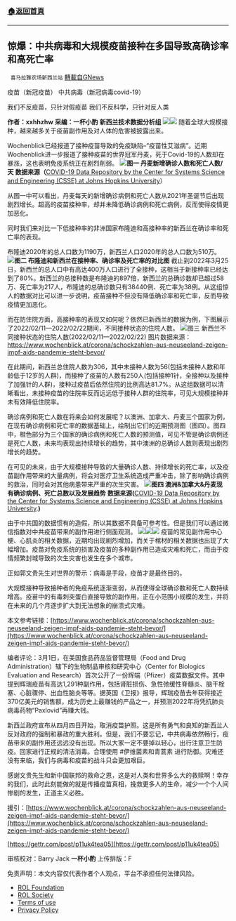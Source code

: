###  [:house:返回首頁](https://github.com/ourhimalayas/txt)
---


## 惊爆：中共病毒和大规模疫苗接种在多国导致高确诊率和高死亡率
` 喜马拉雅农场新西兰站` [轉載自GNews](https://gnews.org/zh-hans/2251851/)

疫苗（新冠疫苗）
中共病毒（新冠病毒covid-19）

我们不反疫苗，只针对假疫苗
我们不反科学，只针对反人类

**作者：xxhhzhw**
**采编：一杯小酌**
**新西兰技术数据分析组**
![](https://assets.gnews.org/wp-content/uploads/2022/03/G新闻-5.jpg)![](https://assets.gnews.org/wp-content/uploads/2022/03/疫苗病毒.jpeg)
随着全球大规模接种，越来越多关于疫苗副作用及对人体的危害被披露出来。

Wochenblick已经报道了接种疫苗导致的免疫缺陷–“疫苗性艾滋病”。近期Wochenblick进一步报道了接种疫苗的世界冠军丹麦，死于Covid-19的人数却在暴涨，这也表明免疫系统正在剧烈削弱。
![](https://assets.gnews.org/wp-content/uploads/2022/03/image-3656.png)**图一 丹麦新增确诊人数和死亡人数/天**
**数据来源（**[COVID-19 Data Repository by the Center for Systems Science and Engineering (CSSE) at Johns Hopkins University](https://github.com/CSSEGISandData/COVID-19)）

从图一中可以看出，丹麦每天的新增确诊病例和死亡人数从2021年圣诞节后出现剧烈增长。超高的疫苗接种率，却并未降低确诊病例和死亡病例，反而使得疫情更加恶化。

同时我们来对比一下低接种率的非洲国家布隆迪和高接种率的新西兰在确诊率和死亡率的表现。

布隆迪2020年的总人口数为1190万，新西兰人口2020年的总人口数为510万。
![](https://assets.gnews.org/wp-content/uploads/2022/03/图片-2-2.png)**图二 布隆迪和新西兰在接种率、确诊率及死亡率的对比图**
截止到2022年3月25日，新西兰的总人口中有高达400万人口进行了全接种，这相当于新接种率已经达到了80%。新西兰的总接种数是布隆迪的897倍，新西兰的总确诊数却已超过58万、死亡率为217人，布隆迪的总确诊数只有38440例、死亡率为38例。从这组惊人的数据对比可以进一步说明，疫苗接种不但没有降低确诊率和死亡率，反而导致疫情更加恶化。

而在防住院方面，高接种率的表现又如何呢？依然已新西兰的数据为例，下图展示了2022/02/11—2022/02/22期间，不同接种状态的住院人数。
![](https://assets.gnews.org/wp-content/uploads/2022/03/图片-3.jpg)图三 新西兰不同接种状态的住院人数(2022/02/11—2022/02/22)
图片数据来源：https://www.wochenblick.at/corona/schockzahlen-aus-neuseeland-zeigen-impf-aids-pandemie-steht-bevor/

在此期间，新西兰总住院人数为306，其中未接种人数为56(包括未接种人数和年龄低于12岁的人群)，而接种了疫苗的人数有250人(包括接种1针，全接种以及接种了加强针的人群)，接种过疫苗后依然住院的比例高达81.7%。从这组数据可以清晰看出，未接种疫苗的住院率反而远远低于接种人群的住院率，可见大规模接种并未有效降低住院率。

确诊病例和死亡人数在将来会如何发展呢？以澳洲、加拿大、丹麦三个国家为例，在现有确诊病例和死亡率的数据基础上，绘制出它们的近期预测图（图四）。图四中，橙色部分为三个国家的确诊病例和死亡人数的预测值，可见不管是确诊病例还是死亡人数，未来均表现出持续增长的趋势，其中澳洲的总确诊人数则表现出剧烈增长的趋势。

在可见的未来，由于大规模接种导致的大量确诊人数、持续增长的死亡率，以及疫苗副作用带来的大量病例，将会对医疗卫生系统造成严重冲击，除了影响确诊病例的救治，同时会对其他病患带来严重的次生灾害。
![](https://assets.gnews.org/wp-content/uploads/2022/03/图片-4.png)**图四 澳洲&加拿大&丹麦现有确诊病例、死亡总数以及发展趋势**
**数据来源(**[COVID-19 Data Repository by the Center for Systems Science and Engineering (CSSE) at Johns Hopkins University](https://github.com/CSSEGISandData/COVID-19).**)**

由于中共国的数据惯有的造假，所以其数据不具备可参考性。但是我们可以通过微信指数对中共疫苗带来的副作用进行侧面观测。
![](https://assets.gnews.org/wp-content/uploads/2022/03/图片-5.jpg)![](https://assets.gnews.org/wp-content/uploads/2022/03/图片-6.jpg)![](https://assets.gnews.org/wp-content/uploads/2022/03/图片-7.jpg)
疫苗的常见副作用中心梗、心肌炎的相关数据，近期均出现剧烈增加，而关于棺材的相关数据也出现了大幅增加。疫苗对免疫系统的损害及疫苗的多种副作用已造成灾难和死亡，而由于疫情频繁封城导致的次生灾害也发生在多个城市。

正如郭文贵先生对世界的警示：病毒是手段，疫苗才是最终目的。

大规模接种导致接种者的免疫系统逐渐变弱，从而使得全球确诊数和死亡人数持续增高。疫苗中的有毒刺突蛋白直接导致的副作用，正在小范围小规模的发生，并将在未来的几个月逐步扩大到无法想象的崩溃式灾难。

本文参考链接：[https://www.wochenblick.at/corona/schockzahlen-aus-neuseeland-zeigen-impf-aids-pandemie-steht-bevor/](https://www.wochenblick.at/corona/schockzahlen-aus-neuseeland-zeigen-impf-aids-pandemie-steht-bevor/)

编者评论：3月1日，在美国食品药品监督管理局（Food and Drug Administration）辖下的生物制品审核和研究中心（Center for Biologics Evaluation and Research）首次公开了一份辉端（Pfizer）疫苗数据文件。其中提到辉瑞疫苗有高达1,291种副作用，包括肾脏损伤、急性弛缓性脊髓炎、脑干栓塞、心脏骤停、出血性脑炎等等。据英国《卫报》报导，辉瑞疫苗去年获得接近370亿美元的销售额，成为历史上最赚钱的产品之一，并预测2022年将凭抗肺炎病毒药物“Paxlovid”再赚大钱。

新西兰政府宣布从四月四日开始，取消疫苗护照。这是所有勇气和良知的新西兰人反对政府的强制和暴政的重大胜利。但是，我们不要忘记，中共病毒依然畅行，疫苗带来的副作用还远远没有出现。所以大家一定不要掉以轻心，出行注意卫生防疫。回家进行正规的清洁消毒。合理使用 #伊维菌素和青蒿素 进行防御。灾难还没有来临，我们与病毒和疫苗的战斗只会更加艰巨。

感谢文贵先生和新中国联邦的救命之恩，这是对人类和世界多么大的救赎啊！幸存的我们，此时此刻能做的就是传播疫苗真相，挽救更多人的生命，减少一个个人间惨剧的发生，正道主义必胜。

援引：[https://www.wochenblick.at/corona/schockzahlen-aus-neuseeland-zeigen-impf-aids-pandemie-steht-bevor/](https://www.wochenblick.at/corona/schockzahlen-aus-neuseeland-zeigen-impf-aids-pandemie-steht-bevor/)

[https://gettr.com/post/p11uk4tea05](https://gettr.com/post/p11uk4tea05)

审核校对：Barry Jack **一杯小酌**
上传排版：F

 

免责声明：本文内容仅代表作者个人观点，平台不承担任何法律风险。

- [ROL Foundation](https://rolfoundation.org/)
- [ROL Society](https://rolsociety.org/)
- [Terms of use](https://gnews.org/terms-of-use-3/)
- [Privacy Policy](https://gnews.org/privacy-policy/)
